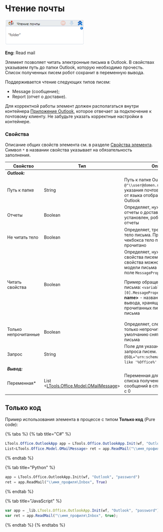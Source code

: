 # Чтение почты

![](<../../../.gitbook/assets/image (109).png>)

**Eng:** Read mail

Элемент позволяет читать электронные письма в Outlook. В свойствах указываем путь до папки Outlook, которую необходимо прочесть. Список полученных писем робот сохранит в переменную вывода.

Поддерживается чтение следующих типов писем:
- Message (сообщение);
- Report (отчет о доставке).

Для корректной работы элемент должен располагаться внутри контейнера [Приложение Outlook](https://docs.primo-rpa.ru/primo-rpa/g_elements/osnovnye-elementy/els_outlook/el_outlook_app), которое отвечает за подключение к почтовому клиенту. Не забудьте указать корректные настройки в контейнере.


### Свойства
Описание общих свойств элемента см. в разделе [Свойства элемента](https://docs.primo-rpa.ru/primo-rpa/primo-studio/process/elements#svoistva-elementa).\
Символ `*` в названии свойства указывает на обязательность заполнения.

| Свойство             | Тип                                                                               | Описание                                         |
| -------------------- | --------------------------------------------------------------------------------- | ------------------------------------------------ |
| ***Outlook:***        |  |  |
| Путь к папке         | String                                                                            | Путь к папке Outlook. Пример: `@"\\user@domen.ru\Inbox"`. Язык указания почтового ящика зависит от языка отображения папок в Outlook  |
| Отчеты               | Boolean                                                                           | Определяет, нужно ли читать отчеты о доставке. Если чекбокс установлен, робот будет читать отчеты  |
| Не читать тело       | Boolean                                                                           | Определяет, требуется ли читать тело письма. При установке чекбокса тело письма **НЕ** будет прочитано |
| Читать свойства      | Boolean                                                                           | Определяет, нужно ли читать свойства писем. Прочитанные свойства можно просмотреть в модели письма **OMailMessage** в поле `MessageProperties`. <p>Пример обращения к свойствам письма: `<variable name>[0].MessageProperties`, где **\<variable name>** - название переменной вывода, хранящей список прочитанных писем, а [0] - индекс письма <p/>|
| Только непрочитанные | Boolean                                                                           | Определяет, следует ли читать только непрочитанные письма. По умолчанию снят - читаются все письма |
| Запрос               | String                                                                            | Поле для указания поискового запроса писем. Пример: `@SQL="urn:schemas:httpmail:subject" like '%Office%'` |
| ***Вывод:***          |  |  |
| Переменная\*         | List <[LTools.Office.Model.OMailMessage](https://docs.primo-rpa.ru/primo-rpa/g_elements/el_basic/els_mail/datatypes/omailmessage)> | Переменная для сохранения списка полученных писем. Отсчет сообщений в списке производится с 0 |


## Только код
Пример использования элемента в процессе с типом **Только код** (Pure code):

{% tabs %}
{% tab title="C#" %}
```csharp
LTools.Office.OutlookApp app = LTools.Office.OutlookApp.Init(wf, "Outlook", "password");
List<LTools.Office.Model.OMailMessage> ret = app.ReadMail("\\имя_профиля\Inbox", true);
```
{% endtab %}

{% tab title="Python" %}
```python
app = LTools.Office.OutlookApp.Init(wf, "Outlook", "password")
ret = app.ReadMail("\\имя_профиля\Inbox", True)
```
{% endtab %}

{% tab title="JavaScript" %}
```javascript
var app = _lib.LTools.Office.OutlookApp.Init(wf, "Outlook", "password");
var ret = app.ReadMail("\\имя_профиля\Inbox", true);
```
{% endtab %}
{% endtabs %}

